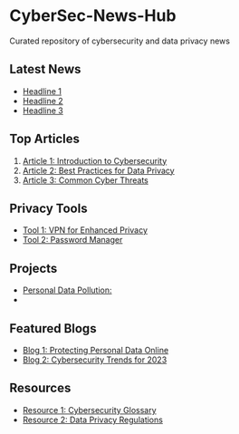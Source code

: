# CyberSec-News-Hub
Curated repository of cybersecurity and data privacy news

## Latest News

- [Headline 1](https://www.example.com/news1)
- [Headline 2](https://www.example.com/news2)
- [Headline 3](https://www.example.com/news3)

## Top Articles

1. [Article 1: Introduction to Cybersecurity](https://www.example.com/article1)
2. [Article 2: Best Practices for Data Privacy](https://www.example.com/article2)
3. [Article 3: Common Cyber Threats](https://www.example.com/article3)

## Privacy Tools

- [Tool 1: VPN for Enhanced Privacy](https://www.example.com/vpn)
- [Tool 2: Password Manager](https://www.example.com/password-manager)

## Projects

- [Personal Data Pollution: ](https://codeberg.org/alicewatson/personal-data-pollution.git)
- 
## Featured Blogs

- [Blog 1: Protecting Personal Data Online](https://www.example.com/blog1)
- [Blog 2: Cybersecurity Trends for 2023](https://www.example.com/blog2)

## Resources

- [Resource 1: Cybersecurity Glossary](https://www.example.com/glossary)
- [Resource 2: Data Privacy Regulations](https://www.example.com/privacy-regulations)


